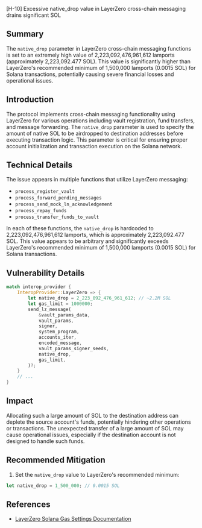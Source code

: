 [H-10] Excessive native_drop value in LayerZero cross-chain messaging drains significant SOL

## Summary
The `native_drop` parameter in LayerZero cross-chain messaging functions is set to an extremely high value of 2,223,092,476,961,612 lamports (approximately 2,223,092.477 SOL). This value is significantly higher than LayerZero's recommended minimum of 1,500,000 lamports (0.0015 SOL) for Solana transactions, potentially causing severe financial losses and operational issues.

## Introduction
The protocol implements cross-chain messaging functionality using LayerZero for various operations including vault registration, fund transfers, and message forwarding. The `native_drop` parameter is used to specify the amount of native SOL to be airdropped to destination addresses before executing transaction logic. This parameter is critical for ensuring proper account initialization and transaction execution on the Solana network.

## Technical Details
The issue appears in multiple functions that utilize LayerZero messaging:
- `process_register_vault`
- `process_forward_pending_messages`
- `process_send_mock_ln_acknowledgement`
- `process_repay_funds`
- `process_transfer_funds_to_vault`

In each of these functions, the `native_drop` is hardcoded to 2,223,092,476,961,612 lamports, which is approximately 2,223,092.477 SOL. This value appears to be arbitrary and significantly exceeds LayerZero's recommended minimum of 1,500,000 lamports (0.0015 SOL) for Solana transactions.

## Vulnerability Details
```rust
match interop_provider {
    InteropProvider::LayerZero => {
        let native_drop = 2_223_092_476_961_612; // ~2.2M SOL
        let gas_limit = 1000000;
        send_lz_message(
            &vault_params_data,
            vault_params,
            signer,
            system_program,
            accounts_iter,
            encoded_message,
            vault_params_signer_seeds,
            native_drop,
            gas_limit,
        )?;
    }
    // ...
}
```

## Impact
Allocating such a large amount of SOL to the destination address can deplete the source account's funds, potentially hindering other operations or transactions.
The unexpected transfer of a large amount of SOL may cause operational issues, especially if the destination account is not designed to handle such funds.

## Recommended Mitigation
1. Set the `native_drop` value to LayerZero's recommended minimum:
```rust
let native_drop = 1_500_000; // 0.0015 SOL
```

## References
- [LayerZero Solana Gas Settings Documentation](https://docs.layerzero.network/v2/developers/solana/gas-settings/)